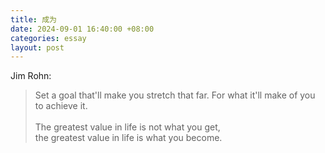 ```yaml
---
title: 成为
date: 2024-09-01 16:40:00 +08:00
categories: essay
layout: post
---
```

Jim Rohn:
> Set a goal that'll make you stretch that far. For what it'll make of you to achieve it.<br><br>
The greatest value in life is not what you get,<br>
the greatest value in life is what you become.
